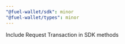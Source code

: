 ```yaml
---
"@fuel-wallet/sdk": minor
"@fuel-wallet/types": minor
---
```


Include Request Transaction in SDK methods
